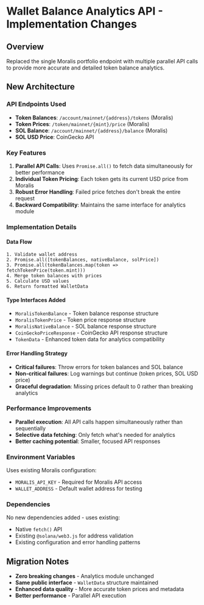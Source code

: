 # Wallet Balance Analytics API - Implementation Changes

## Overview
Replaced the single Moralis portfolio endpoint with multiple parallel API calls to provide more accurate and detailed token balance analytics.

## New Architecture

### API Endpoints Used
- **Token Balances**: `/account/mainnet/{address}/tokens` (Moralis)
- **Token Prices**: `/token/mainnet/{mint}/price` (Moralis) 
- **SOL Balance**: `/account/mainnet/{address}/balance` (Moralis)
- **SOL USD Price**: CoinGecko API

### Key Features
1. **Parallel API Calls**: Uses `Promise.all()` to fetch data simultaneously for better performance
2. **Individual Token Pricing**: Each token gets its current USD price from Moralis
3. **Robust Error Handling**: Failed price fetches don't break the entire request
4. **Backward Compatibility**: Maintains the same interface for analytics module

### Implementation Details

#### Data Flow
```
1. Validate wallet address
2. Promise.all([tokenBalances, nativeBalance, solPrice]) 
3. Promise.all(tokenBalances.map(token => fetchTokenPrice(token.mint)))
4. Merge token balances with prices
5. Calculate USD values
6. Return formatted WalletData
```

#### Type Interfaces Added
- `MoralisTokenBalance` - Token balance response structure
- `MoralisTokenPrice` - Token price response structure  
- `MoralisNativeBalance` - SOL balance response structure
- `CoinGeckoPriceResponse` - CoinGecko API response structure
- `TokenData` - Enhanced token data for analytics compatibility

#### Error Handling Strategy
- **Critical failures**: Throw errors for token balances and SOL balance
- **Non-critical failures**: Log warnings but continue (token prices, SOL USD price)
- **Graceful degradation**: Missing prices default to 0 rather than breaking analytics

### Performance Improvements
- **Parallel execution**: All API calls happen simultaneously rather than sequentially
- **Selective data fetching**: Only fetch what's needed for analytics
- **Better caching potential**: Smaller, focused API responses

### Environment Variables
Uses existing Moralis configuration:
- `MORALIS_API_KEY` - Required for Moralis API access
- `WALLET_ADDRESS` - Default wallet address for testing

### Dependencies
No new dependencies added - uses existing:
- Native `fetch()` API
- Existing `@solana/web3.js` for address validation
- Existing configuration and error handling patterns

## Migration Notes
- **Zero breaking changes** - Analytics module unchanged
- **Same public interface** - `WalletData` structure maintained
- **Enhanced data quality** - More accurate token prices and metadata
- **Better performance** - Parallel API execution
